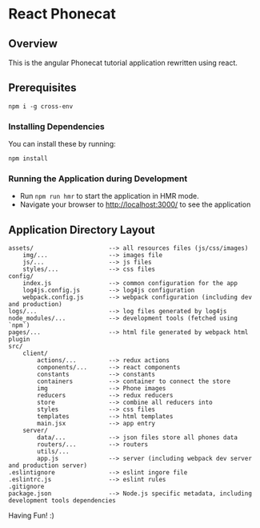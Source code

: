 # React Phonecat

## Overview

This is the angular Phonecat tutorial application rewritten using react.

## Prerequisites


```
npm i -g cross-env
```


### Installing Dependencies

You can install these by running:

```
npm install
```

### Running the Application during Development

- Run `npm run hmr` to start the application in HMR mode.
- Navigate your browser to [http://localhost:3000/](http://localhost:8000/) to see the application 

## Application Directory Layout

```  
assets/                     --> all resources files (js/css/images)
    img/...                 --> images file
    js/...                  --> js files
    styles/...              --> css files
config/
    index.js                --> common configuration for the app
    log4js.config.js        --> log4js configuration
    webpack.config.js       --> webpack configuration (including dev and production)
logs/...                    --> log files generated by log4js
node_modules/...            --> development tools (fetched using `npm`)
pages/...                   --> html file generated by webpack html plugin
src/
    client/
        actions/...         --> redux actions
        components/...      --> react components
        constants           --> constants 
        containers          --> container to connect the store
        img                 --> Phone images
        reducers            --> redux reducers
        store               --> combine all reducers into
        styles              --> css files
        templates           --> html templates
        main.jsx            --> app entry
    server/
        data/...            --> json files store all phones data
        routers/...         --> routers
        utils/...           
        app.js              --> server (including webpack dev server and production server)
.eslintignore               --> eslint ingore file
.eslintrc.js                --> eslint rules
.gitignore
package.json                --> Node.js specific metadata, including development tools dependencies        
```


Having Fun! :)




